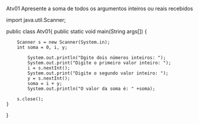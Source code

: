 Atv01
Apresente a soma de todos os argumentos inteiros ou reais recebidos

import java.util.Scanner;

public class Atv01{
    public static void main(String args[]) {
   
        Scanner s = new Scanner(System.in);
        int soma = 0, i, y;

            System.out.println("Dgite dois números inteiros: ");
            System.out.print("Digite o primeiro valor inteiro: ");
            i = s.nextInt();
            System.out.print("Digite o segundo valor inteiro: ");
            y = s.nextInt();
            soma = i + y;
            System.out.println("O valor da soma é: " +soma); 
       
        s.close();
    }
}
